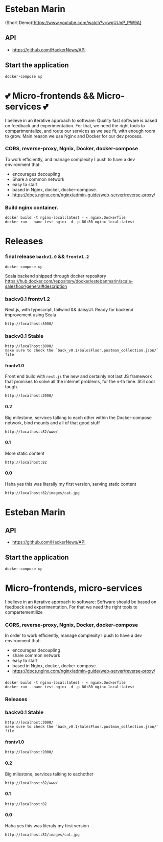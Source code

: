 # Esteban Marin
(Short Demo)[https://www.youtube.com/watch?v=wgUUnP_PW9A]
## API
- https://github.com/HackerNews/API
## Start the application
```shell
docker-compose up
```
# 💕 Micro-frontends && Micro-services 💕
I believe in an iterative approach to software: Quality fast software is based on feedback and experimentation. 
For that, we need the right tools to compartmentalize, and route our services as we see fit, with enough room to grow. Main reason we use Nginx and Docker for our dev process. 
### CORS, reverse-proxy, Ngnix, Docker, docker-compose
To work efficiently, and manage complexity I push to have a dev environment that:
- encourages decoupling
- Share a common network
- easy to start
- based in Nginx, docker, docker-compose. 
- https://docs.nginx.com/nginx/admin-guide/web-server/reverse-proxy/
### Build nginx container. 
```shell
docker build -t nginx-local:latest - < nginx.Dockerfile 
docker run --name test-nginx -d -p 80:80 nginx-local:latest                                                        
```
# Releases 
### final release `backv1.0` && `frontv1.2`
```
docker-compose up
```
Scala backend shipped through docker repository
https://hub.docker.com/repository/docker/estebanmarin/scala-salesfloor/general#description

### backv0.1 frontv1.2
Next.js, with typescript, tailwind && daisyUI. 
Ready for backend improvement using Scala
```
http://localhost:3000/
```
### backv0.1 Stable
```
http://localhost:3000/
make sure to check the `back_v0.1/SalesFloor.postman_collection.json/` file
```
#### frontv1.0
Front end build with `next.js` the new and certainly not last JS framework that promises to solve all the internet problems, for the n-th time. Still cool tough. 
```
http://localhost:2000/
```
#### 0.2
Big milestone, services talking to each other within the Docker-compose network, bind mounts and all of that good stuff
```
http://localhost:82/www/
```
#### 0.1
More static content
```
http://localhost:82
```
#### 0.0
Haha yes this was literally my first version, serving static content
```
http://localhost:82/images/cat.jpg
```
# Esteban Marin
## API
- https://github.com/HackerNews/API
## Start the application
```shell
docker-compose up
```
# Micro-frontends, micro-services
I believe in an iterative approach to software: Software should be based on feedback and experimentation. 
For that we need the right tools to compartementilize 
### CORS, reverse-proxy, Ngnix, Docker, docker-compose
In order to work efficiently, manage complexity I push to have a dev environment that:
- encourages decoupling
- share common network
- easy to start
- based in Nginx, docker, docker-compose. 
- https://docs.nginx.com/nginx/admin-guide/web-server/reverse-proxy/
###
```shell
docker build -t nginx-local:latest - < nginx.Dockerfile 
docker run --name test-nginx -d -p 80:80 nginx-local:latest                                                        
```
### Releases 
### backv0.1 Stable
```
http://localhost:3000/
make sure to check the `back_v0.1/SalesFloor.postman_collection.json/` file
```
#### frontv1.0
```
http://localhost:2000/
```
#### 0.2
Big milestone, services talking to eachother
```
http://localhost:82/www/
```
#### 0.1
```
http://localhost:82
```
#### 0.0
Haha yes this was literaly my first version
```
http://localhost:82/images/cat.jpg
```

